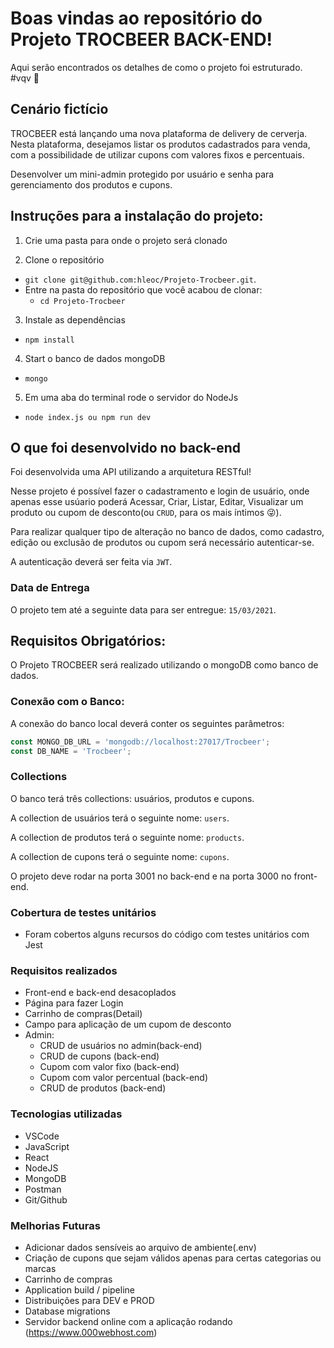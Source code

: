 # Boas vindas ao repositório do Projeto TROCBEER BACK-END!

Aqui serão encontrados os detalhes de como o projeto foi estruturado. #vqv 🚀


## Cenário fictício

TROCBEER está lançando uma nova plataforma de delivery de cerverja. Nesta plataforma, desejamos listar os produtos cadastrados para venda, com a possibilidade de utilizar cupons com valores fixos e percentuais.

Desenvolver um mini-admin protegido por usuário e senha para gerenciamento dos produtos e
cupons.

## Instruções para a instalação do projeto:

1. Crie uma pasta para onde o projeto será clonado

2. Clone o repositório
  * `git clone git@github.com:hleoc/Projeto-Trocbeer.git`.
  * Entre na pasta do repositório que você acabou de clonar:
    * `cd Projeto-Trocbeer`

3. Instale as dependências
  * `npm install`

4. Start o banco de dados mongoDB
  * `mongo`

5. Em uma aba do terminal rode o servidor do NodeJs
  * `node index.js ou npm run dev`


## O que foi desenvolvido no back-end

Foi desenvolvida uma API utilizando a arquitetura RESTful!

Nesse projeto é possível fazer o cadastramento e login de usuário, onde apenas esse usúario poderá Acessar, Criar, Listar, Editar, Visualizar um produto ou cupom de desconto(ou `CRUD`, para os mais íntimos 😜). 

Para realizar qualquer tipo de alteração no banco de dados, como cadastro, edição ou exclusão de produtos ou cupom será necessário autenticar-se. 

A autenticação deverá ser feita via `JWT`.


### Data de Entrega

O projeto tem até a seguinte data para ser entregue: `15/03/2021`.


## Requisitos Obrigatórios:

O Projeto TROCBEER será realizado utilizando o mongoDB como banco de dados. 


### Conexão com o Banco:

A conexão do banco local deverá conter os seguintes parâmetros:

```javascript
const MONGO_DB_URL = 'mongodb://localhost:27017/Trocbeer';
const DB_NAME = 'Trocbeer';
```

### Collections

O banco terá três collections: usuários, produtos e cupons.

A collection de usuários terá o seguinte nome: `users`.

A collection de produtos terá o seguinte nome: `products`.

A collection de cupons terá o seguinte nome: `cupons`.

O projeto deve rodar na porta 3001 no back-end e na porta 3000 no front-end.


### Cobertura de testes unitários

- Foram cobertos alguns recursos do código com testes unitários com Jest


### Requisitos realizados

- Front-end e back-end desacoplados
- Página para fazer Login
- Carrinho de compras(Detail)
- Campo para aplicação de um cupom de desconto
- Admin:
  - CRUD de usuários no admin(back-end)
  - CRUD de cupons (back-end)
  - Cupom com valor fixo (back-end)
  - Cupom com valor percentual (back-end)
  - CRUD de produtos (back-end)


### Tecnologias utilizadas

- VSCode
- JavaScript
- React
- NodeJS
- MongoDB
- Postman
- Git/Github

### Melhorias Futuras

- Adicionar dados sensíveis ao arquivo de ambiente(.env)
- Criação de cupons que sejam válidos apenas para certas categorias ou marcas
- Carrinho de compras
- Application build / pipeline
- Distribuições para DEV e PROD
- Database migrations
- Servidor backend online com a aplicação rodando (https://www.000webhost.com)
